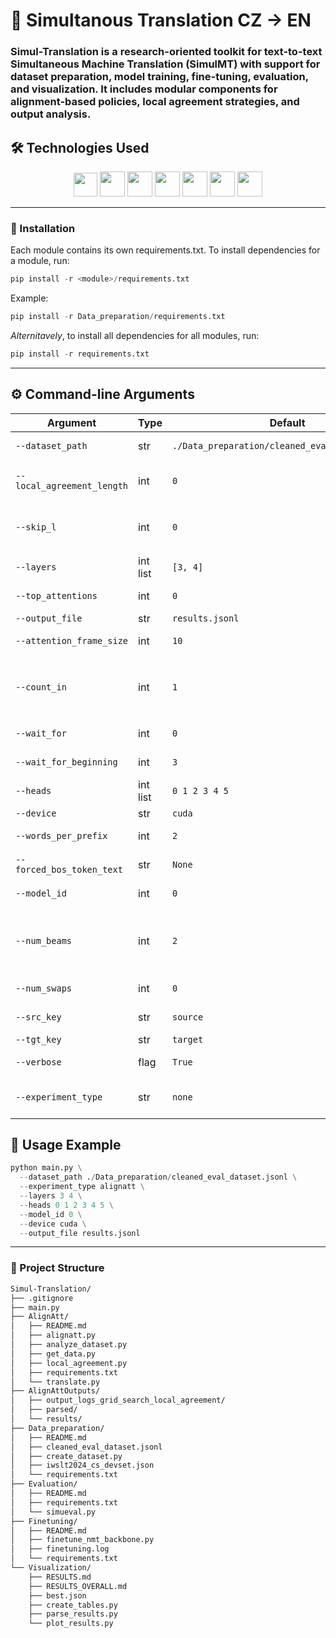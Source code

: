 # 📝 Simultanous Translation CZ → EN

### Simul-Translation is a research-oriented toolkit for text-to-text Simultaneous Machine Translation (SimulMT) with support for dataset preparation, model training, fine-tuning, evaluation, and visualization. It includes modular components for alignment-based policies, local agreement strategies, and output analysis.

## 🛠️ Technologies Used
<p align="center">
  <a href="https://www.python.org/"><img src="https://upload.wikimedia.org/wikipedia/commons/c/c3/Python-logo-notext.svg" height="38"></a>
  <a href="https://pytorch.org/"><img src="https://pytorch.org/assets/images/pytorch-logo.png" height="40"></a>
  <a href="https://huggingface.co/docs/datasets"><img src="https://huggingface.co/front/assets/huggingface_logo-noborder.svg" height="40"></a>
  <a href="https://numpy.org/"><img src="https://numpy.org/images/logo.svg" height="40"></a>
  <a href="https://wandb.ai/"><img src="https://raw.githubusercontent.com/wandb/assets/main/wandb-dots-logo.svg" height="40"></a>
  <a href="https://github.com/google/sentencepiece"><img src="https://upload.wikimedia.org/wikipedia/commons/thumb/c/c1/Google_%22G%22_logo.svg/480px-Google_%22G%22_logo.svg.png" height="40"></a>
  <a href="https://arrow.apache.org/docs/python/index.html"><img src="https://arrow.apache.org/docs/_static/arrow-dark.png" height="40"></a>
</p>

----
### 🔧 Installation
Each module contains its own requirements.txt. To install dependencies for a module, run:
```python
pip install -r <module>/requirements.txt
```
Example:
```python
pip install -r Data_preparation/requirements.txt
```
*Alternitavely*, to install all dependencies for all modules, run:
```python
pip install -r requirements.txt
```

----
## ⚙️ Command-line Arguments

| Argument | Type | Default | Description |
|-----------------------------------------|------|---------|-------------|
| `--dataset_path`                        | str  | `./Data_preparation/cleaned_eval_dataset.jsonl` | Path to the JSONL dataset file. |
| `--local_agreement_length`              | int  | `0`     | Number of next tokens to agree with the previous theory. |
| `--skip_l`                              | int  | `0`     | Number of last positions in `attention_frame_size` to ignore. |
| `--layers`                              | int list | `[3, 4]` | Layer indices to use. |
| `--top_attentions`                      | int  | `0`     | Top attentions to use (0 disables AlignAtt). |
| `--output_file`                         | str  | `results.jsonl` | Output file for results. |
| `--attention_frame_size`                | int  | `10`    | Excluded frame of last positions size. |
| `--count_in`                            | int  | `1`     | Required top_attentions within `attention_frame_size` for position to be bad. |
| `--wait_for`                            | int  | `0`     | Static wait time applied globally. |
| `--wait_for_beginning`                  | int  | `3`     | Wait time applied at the beginning. |
| `--heads`                               | int list | `0 1 2 3 4 5` | Attention heads to use. |
| `--device`                              | str  | `cuda`  | Device (`cuda` or `cpu`). |
| `--words_per_prefix`                    | int  | `2`     | Words per prefix shown. |
| `--forced_bos_token_text`               | str  | `None`  | Forced BOS token text. |
| `--model_id`                            | int  | `0`     | Model ID from predefined list. |
| `--num_beams`                           | int  | `2`     | Number of beams for beam search (multiple of 3 for diverse beam search). |
| `--num_swaps`                           | int  | `0`     | Number of word pairs to blindly swap. |
| `--src_key`                             | str  | `source` | Source key in dataset. |
| `--tgt_key`                             | str  | `target` | Target key in dataset. |
| `--verbose`                             | flag | `True`  | Enable verbose output. |
| `--experiment_type`                     | str  | `none`  | Experiment type (`none`, `alignatt`, `local_agreement`). |

## 📜 Usage Example

```python
python main.py \
  --dataset_path ./Data_preparation/cleaned_eval_dataset.jsonl \
  --experiment_type alignatt \
  --layers 3 4 \
  --heads 0 1 2 3 4 5 \
  --model_id 0 \
  --device cuda \
  --output_file results.jsonl
```

---
### 📂 Project Structure
```bash
Simul-Translation/
├── .gitignore
├── main.py
├── AlignAtt/
│   ├── README.md
│   ├── alignatt.py
│   ├── analyze_dataset.py
│   ├── get_data.py
│   ├── local_agreement.py
│   ├── requirements.txt
│   └── translate.py
├── AlignAttOutputs/
│   ├── output_logs_grid_search_local_agreement/
│   ├── parsed/
│   └── results/
├── Data_preparation/
│   ├── README.md
│   ├── cleaned_eval_dataset.jsonl
│   ├── create_dataset.py
│   ├── iwslt2024_cs_devset.json
│   └── requirements.txt
├── Evaluation/
│   ├── README.md
│   ├── requirements.txt
│   └── simueval.py
├── Finetuning/
│   ├── README.md
│   ├── finetune_nmt_backbone.py
│   ├── finetuning.log
│   └── requirements.txt
└── Visualization/
    ├── RESULTS.md
    ├── RESULTS_OVERALL.md
    ├── best.json
    ├── create_tables.py
    ├── parse_results.py
    └── plot_results.py

```

